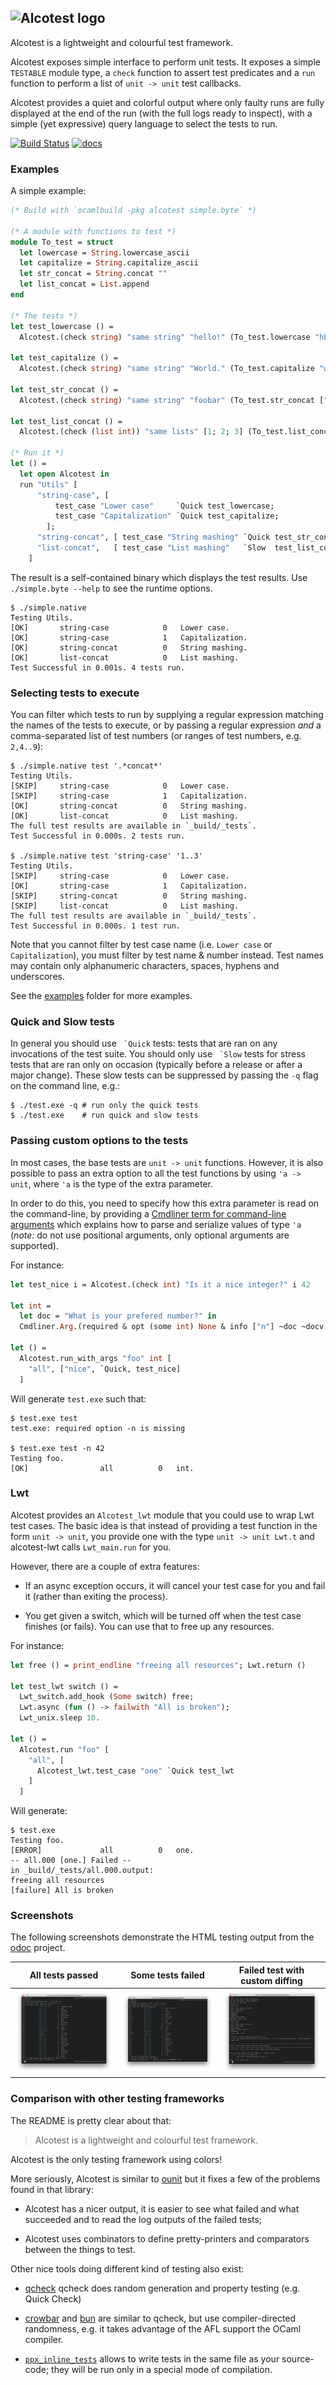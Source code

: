 ## ![Alcotest logo](https://raw.githubusercontent.com/mirage/alcotest/master/alcotest-logo.png)

Alcotest is a lightweight and colourful test framework.

Alcotest exposes simple interface to perform unit tests. It exposes
a simple `TESTABLE` module type, a `check` function to assert test
predicates and a `run` function to perform a list of `unit -> unit`
test callbacks.

Alcotest provides a quiet and colorful output where only faulty runs
are fully displayed at the end of the run (with the full logs ready to
inspect), with a simple (yet expressive) query language to select the
tests to run.

[![Build Status](https://travis-ci.org/mirage/alcotest.svg)](https://travis-ci.org/mirage/alcotest)
[![docs](https://img.shields.io/badge/doc-online-blue.svg)](https://mirage.github.io/alcotest/alcotest/index.html)

### Examples

A simple example:

```ocaml
(* Build with `ocamlbuild -pkg alcotest simple.byte` *)

(* A module with functions to test *)
module To_test = struct
  let lowercase = String.lowercase_ascii
  let capitalize = String.capitalize_ascii
  let str_concat = String.concat ""
  let list_concat = List.append
end

(* The tests *)
let test_lowercase () =
  Alcotest.(check string) "same string" "hello!" (To_test.lowercase "hELLO!")

let test_capitalize () =
  Alcotest.(check string) "same string" "World." (To_test.capitalize "world.")

let test_str_concat () =
  Alcotest.(check string) "same string" "foobar" (To_test.str_concat ["foo"; "bar"])

let test_list_concat () =
  Alcotest.(check (list int)) "same lists" [1; 2; 3] (To_test.list_concat [1] [2; 3])

(* Run it *)
let () =
  let open Alcotest in
  run "Utils" [
      "string-case", [
          test_case "Lower case"     `Quick test_lowercase;
          test_case "Capitalization" `Quick test_capitalize;
        ];
      "string-concat", [ test_case "String mashing" `Quick test_str_concat  ];
      "list-concat",   [ test_case "List mashing"   `Slow  test_list_concat ];
    ]
```

The result is a self-contained binary which displays the test results. Use
`./simple.byte --help` to see the runtime options.

```shell
$ ./simple.native
Testing Utils.
[OK]       string-case            0   Lower case.
[OK]       string-case            1   Capitalization.
[OK]       string-concat          0   String mashing.
[OK]       list-concat            0   List mashing.
Test Successful in 0.001s. 4 tests run.
```

### Selecting tests to execute

You can filter which tests to run by supplying a regular expression matching the names
of the tests to execute, or by passing a regular expression _and_ a comma-separated list
of test numbers (or ranges of test numbers, e.g. `2,4..9`):
```shell
$ ./simple.native test '.*concat*'
Testing Utils.
[SKIP]     string-case            0   Lower case.
[SKIP]     string-case            1   Capitalization.
[OK]       string-concat          0   String mashing.
[OK]       list-concat            0   List mashing.
The full test results are available in `_build/_tests`.
Test Successful in 0.000s. 2 tests run.

$ ./simple.native test 'string-case' '1..3'
Testing Utils.
[SKIP]     string-case            0   Lower case.
[OK]       string-case            1   Capitalization.
[SKIP]     string-concat          0   String mashing.
[SKIP]     list-concat            0   List mashing.
The full test results are available in `_build/_tests`.
Test Successful in 0.000s. 1 test run.
```

Note that you cannot filter by test case name (i.e. `Lower case` or `Capitalization`), you must
filter by test name & number instead. Test names may contain only alphanumeric characters, spaces,
hyphens and underscores.

See the [examples](https://github.com/mirage/alcotest/tree/master/examples)
folder for more examples.

### Quick and Slow tests

In general you should use `` `Quick`` tests: tests that are ran on any
invocations of the test suite. You should only use `` `Slow`` tests for stress
tests that are ran only on occasion (typically before a release or after a major
change). These slow tests can be suppressed by passing the `-q` flag on the
command line, e.g.:

```
$ ./test.exe -q # run only the quick tests
$ ./test.exe    # run quick and slow tests
```

### Passing custom options to the tests

In most cases, the base tests are `unit -> unit` functions. However,
it is also possible to pass an extra option to all the test functions
by using `'a -> unit`, where `'a` is the type of the extra parameter.

In order to do this, you need to specify how this extra parameter is
read on the command-line, by providing a [Cmdliner term for
command-line
arguments](http://erratique.ch/software/cmdliner/doc/Cmdliner.Term.html)
which explains how to parse and serialize values of type `'a` (*note:* do not
use positional arguments, only optional arguments are supported).

For instance:

```ocaml
let test_nice i = Alcotest.(check int) "Is it a nice integer?" i 42

let int =
  let doc = "What is your prefered number?" in
  Cmdliner.Arg.(required & opt (some int) None & info ["n"] ~doc ~docv:"NUM")

let () =
  Alcotest.run_with_args "foo" int [
    "all", ["nice", `Quick, test_nice]
  ]
```

Will generate `test.exe` such that:

```
$ test.exe test
test.exe: required option -n is missing

$ test.exe test -n 42
Testing foo.
[OK]                all          0   int.
```

### Lwt

Alcotest provides an `Alcotest_lwt` module that you could use to wrap
Lwt test cases. The basic idea is that instead of providing a test
function in the form `unit -> unit`, you provide one with the type
`unit -> unit Lwt.t` and alcotest-lwt calls `Lwt_main.run` for you.

However, there are a couple of extra features:

- If an async exception occurs, it will cancel your test case for you
  and fail it (rather than exiting the process).

- You get given a switch, which will be turned off when the test case
  finishes (or fails). You can use that to free up any resources.

For instance:

```ocaml
let free () = print_endline "freeing all resources"; Lwt.return ()

let test_lwt switch () =
  Lwt_switch.add_hook (Some switch) free;
  Lwt.async (fun () -> failwith "All is broken");
  Lwt_unix.sleep 10.

let () =
  Alcotest.run "foo" [
    "all", [
      Alcotest_lwt.test_case "one" `Quick test_lwt
    ]
  ]
```

Will generate:

```
$ test.exe
Testing foo.
[ERROR]             all          0   one.
-- all.000 [one.] Failed --
in _build/_tests/all.000.output:
freeing all resources
[failure] All is broken
```

### Screenshots

The following screenshots demonstrate the HTML testing output from the [odoc](https://github.com/ocaml/odoc) project.

| All tests passed                   | Some tests failed                    | Failed test with custom diffing          |
|------------------------------------|--------------------------------------|------------------------------------------|
| ![ok](screenshots/ok.png?raw=true) | ![err](screenshots/err.png?raw=true) | ![diff](screenshots/diff.png?raw=true)   |


### Comparison with other testing frameworks

The README is pretty clear about that:

> Alcotest is a lightweight and colourful test framework.

Alcotest is the only testing framework using colors!

More seriously, Alcotest is similar to [ounit](http://ounit.forge.ocamlcore.org/)
but it fixes a few of the problems found in that library:

- Alcotest has a nicer output, it is easier to see what failed and what
  succeeded and to read the log outputs of the failed tests;

- Alcotest uses combinators to define pretty-printers and
  comparators between the things to test.

Other nice tools doing different kind of testing also exist:

- [qcheck](https://github.com/c-cube/qcheck) qcheck does random
  generation and property testing (e.g. Quick Check)

- [crowbar](https://github.com/stedolan/crowbar)
  and [bun](https://github.com/yomimono/ocaml-bun)
  are similar to qcheck, but use compiler-directed randomness,
  e.g. it takes advantage of the AFL support  the OCaml compiler.

- [`ppx_inline_tests`](https://github.com/janestreet/ppx_inline_test)
  allows to write tests in the same file as your source-code; they
  will be run only in a special mode of compilation.
